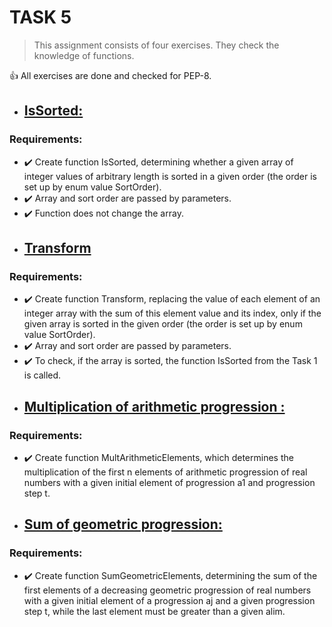# TASK 5
> This assignment consists of four exercises. They check the knowledge of functions.

👍 All exercises are done and checked for PEP-8.

- ## [IsSorted:](https://gitlab.com/nosoccus/python-online-course-epam/-/blob/master/TASK_5/issorted.py)
### Requirements:
  * ✔️ Create function IsSorted, determining whether a given array of integer values of arbitrary length is sorted in a given order (the order is set up by enum value SortOrder).
  * ✔️ Array and sort order are passed by parameters.
  * ✔️ Function does not change the array.


- ## [Transform](https://gitlab.com/nosoccus/python-online-course-epam/-/blob/master/TASK_5/transform.py)
### Requirements:
  * ✔️ Create function Transform, replacing the value of each element of an integer array with the sum of this element value and its index, only if the given array is sorted in the given order (the order is set up by enum value SortOrder).
  * ✔️ Array and sort order are passed by parameters.
  * ✔️ To check, if the array is sorted, the function IsSorted from the Task 1 is called.


- ## [Multiplication of arithmetic progression :](https://gitlab.com/nosoccus/python-online-course-epam/-/blob/master/TASK_5/arithmetic.py)
### Requirements:
  * ✔️ Create function MultArithmeticElements, which determines the multiplication of the first n elements of arithmetic progression of real numbers with a given initial element of progression a1 and progression step t.


- ## [Sum of geometric progression:](https://gitlab.com/nosoccus/python-online-course-epam/-/blob/master/TASK_5/geometric.py)
### Requirements:
  * ✔️ Create function SumGeometricElements, determining the sum of the first elements of a decreasing geometric progression of real numbers with a given initial element of a progression aj and a given progression step t, while the last element must be greater than a given alim.

